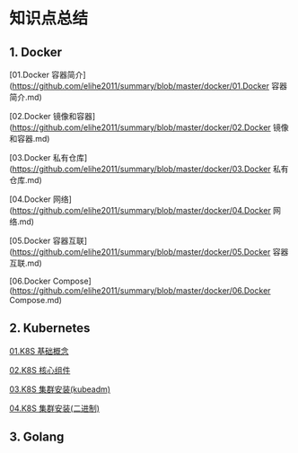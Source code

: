 # 知识点总结

## 1. Docker

[01.Docker 容器简介](https://github.com/elihe2011/summary/blob/master/docker/01.Docker 容器简介.md)

[02.Docker 镜像和容器](https://github.com/elihe2011/summary/blob/master/docker/02.Docker 镜像和容器.md)

[03.Docker 私有仓库](https://github.com/elihe2011/summary/blob/master/docker/03.Docker 私有仓库.md)

[04.Docker 网络](https://github.com/elihe2011/summary/blob/master/docker/04.Docker 网络.md)

[05.Docker 容器互联](https://github.com/elihe2011/summary/blob/master/docker/05.Docker 容器互联.md)

[06.Docker Compose](https://github.com/elihe2011/summary/blob/master/docker/06.Docker Compose.md)



## 2. Kubernetes

[01.K8S 基础概念](https://github.com/elihe2011/summary/blob/master/kubernetes/01.K8S基础概念.md)

[02.K8S 核心组件](/kubernetes/02.K8S%20核心组件.md)

[03.K8S 集群安装(kubeadm)](/kubernetes/03.K8S%20集群安装(kubeadm).md)

[04.K8S 集群安装(二进制)](/kubernetes/04.K8S集群安装(二进制).md)



## 3. Golang







